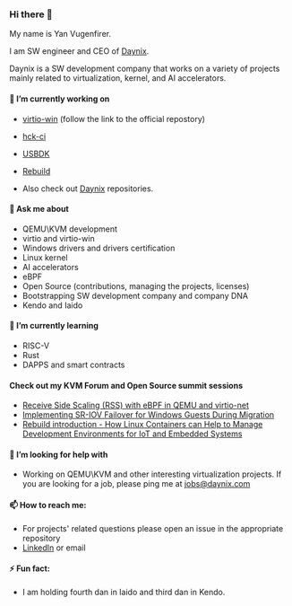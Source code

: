 ### Hi there 👋

My name is Yan Vugenfirer.

I am SW engineer and CEO of [Daynix](https://github.com/daynix/).

Daynix is a SW development company that works on a variety of projects mainly related to virtualization, kernel, and AI accelerators.

#### 🔭 I’m currently working on

* [virtio-win](http://github.com/virtio-win/kvm-guest-drivers-windows/) (follow the link to the official repostory)
* [hck-ci](http://github.com/hck-ci)
* [USBDK](https://github.com/daynix/usbdk)
* [Rebuild](https://github.com/rbld/rebuild/wiki)

* Also check out [Daynix](https://github.com/daynix/) repositories.

#### 💬 Ask me about

* QEMU\KVM development
* virtio and virtio-win
* Windows drivers and drivers certification
* Linux kernel
* AI accelerators
* eBPF
* Open Source (contributions, managing the projects, licenses)
* Bootstrapping SW development company and company DNA
* Kendo and Iaido

#### 🌱 I’m currently learning

* RISC-V
* Rust
* DAPPS and smart contracts

#### Check out my KVM Forum and Open Source summit sessions

* [Receive Side Scaling (RSS) with eBPF in QEMU and virtio-net](https://www.youtube.com/watch?v=GP6kSs6vCH8)
* [Implementing SR-IOV Failover for Windows Guests During Migration](https://www.youtube.com/watch?v=X4tBkFvqB8s)
* [Rebuild introduction - How Linux Containers can Help to Manage Development Environments for IoT and Embedded Systems](https://www.youtube.com/watch?v=F61MM_uuI5A)

#### 🤔 I’m looking for help with

* Working on QEMU\KVM and other interesting virtualization projects. If you are looking for a job, please ping me at jobs@daynix.com

#### 📫 How to reach me:

* For projects' related questions please open an issue in the appropriate repository
* [LinkedIn](https://www.linkedin.com/in/yanvugenfirer/) or email


#### ⚡ Fun fact:
* I am holding fourth dan in Iaido and third dan in Kendo.
